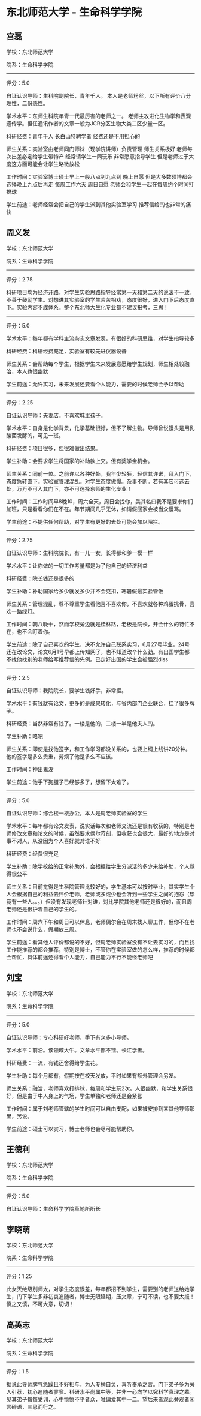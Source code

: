 # 东北师范大学 - 生命科学学院

## 宫磊

学校：东北师范大学

院系：生命科学学院

* * *

评分：5.0

自证认识导师：生科院副院长，青年千人。
本人是老师粉丝，以下所有评价八分理性，二份感性。

学术水平：东师生科院年青一代最厉害的老师之一。
老师主攻进化生物学和表观遗传学。担任通讯作者的文章一般为JCR分区生物大类二区少量一区。

科研经费：青年千人 长白山特聘学者 经费还是不用担心的

师生关系：实验室由老师同门师妹（现学院讲师）负责管理
师生关系极好 老师每次出差必定给学生带特产 经常请学生一同玩乐 非常愿意指导学生 但是老师过于大度这方面可能会让学生略微放松

工作时间：实验室博士硕士早上一般八点到九点到 晚上自愿 但是大多数硕博都会选择晚上九点后再走 每周工作六天 周日自愿
老师会和学生一起在每周约个时间打排球

学生前途：老师经常会把自己的学生派到其他实验室学习
推荐信给的也非常的痛快

## 周义发

学校：东北师范大学

院系：生命科学学院

* * *

评分：2.75

科研项目均为经济开路，对学生实验思路指导经常第一天和第二天的说法不一致。不善于鼓励学生。对想进其实验室的学生苦苦相劝，态度很好，进入门下后态度直下。实验内容不成体系。整个东北师大生化专业都不建议报考，三思！

* * *

评分：5.0

学术水平：每年都有学科主流杂志文章发表，有很好的科研思维，对学生指导较多

科研经费：科研经费充足，实验室有较先进仪器设备

师生关系：会帮助每个学生，根据学生未来发展意愿给学生规划，师生相处较融洽，本人也很幽默

学生前途：允许实习，未来发展还要看个人能力，需要的时候老师会予以帮助

* * *

评分：2.25

自证认识导师：夫妻店。不喜欢城里孩子。

学术水平：自身是化学背景，化学基础很好，但不了解生物。导师曾说馒头是用乳酸菌发酵的，可见一斑。

科研经费：项目很多，但很难做出结果。

学生补助：会要求学生将国家的补助款上交。但有奖学金机会。

师生关系：同前一位。之前许以各种好处，我年少轻狂，轻信其许诺，拜入门下，态度急转直下。实验室管理混乱。对学生态度傲慢。杂事不断。若有其它可选去处，万万不可入其门下，亦不可选择东师的生化专业！

工作时间：工作时间早8晚10，周六全天，周日会找你，美其名曰我不是要求你们加班，只是看看你们在不在。年节期间几乎无休，如请假回家会被当众谩骂。

学生前途：不提供任何帮助，对学生有更好的去处可能会加以阻拦。

* * *

评分：2.75

自证认识导师：生科院院长，有一儿一女，长得都和爹一模一样

学术水平：让你做的一切工作考量都是为了他自己的经济利益

科研经费：院长钱还是很多的

学生补助：补助国家给多少就发多少并不会克扣，寒暑假最实验管饭

师生关系：管理混乱，尊不尊重学生看他喜不喜欢你，不喜欢就各种鸡蛋挑骨，喜欢一路绿灯。

工作时间：朝八晚十，然而学校旁边就是桂林路，老板是院长，开会什么的特忙不在，也不会盯着你。

学生前途：除了自己喜欢的学生，决不允许自己联系实习，6月27号毕业，24号还在改论文，论文6月1号早都上传知网了，也不知道改个什么劲。有出国学生都不找他找别的老师给写推荐信的先例。已定好出国的学生会被强烈diss

* * *

评分：2.5

自证认识导师：我院院长，要学生钱好手，非常抠。

学术水平：有钱就有论文，更多的是成果转化，与省内部门企业联合，挂了很多牌子。

科研经费：当然非常有钱了。一楼是他的，二楼一半是他夫人的。

学生补助：略吧

师生关系：即使是找他签字，和工作学习都没关系的，也要上纲上线讲20分钟。他的签字是多么贵重，劳烦了他是多么不应该。

工作时间：神出鬼没

学生前途：他手下狗腿子已经够多了，想留下太难了。

* * *

评分：5.0

自证认识导师：综合楼一楼办公，本人是周老师实验室的学生

学术水平：每年都有论文发表，说实话每次和老师交流还是很有收获的，特别是老师修改文章和论文的时候，虽然要求偶尔苛刻，但收获也会很大，最好的地方是对事不对人，从没因为个人喜好就对谁不好

科研经费：经费很充足

学生补助：除学校给的正常补助外，会根据给学生分派活的多少来给补助，个人觉得很公平

师生关系：目前觉得是生科院管理比较好的，学生基本可以按时毕业，其实学生个人会根据自己的利益去评价老师，老师或多或少也会听到一些学生之间的抱怨（毕竟有一些人。。。）但没有发现老师针对谁，对比学院其他老师还是很好的，而且周老师还是很护着自己的学生的。

工作时间：周六下午和周日可以休息，老师偶尔会在周末找人聊工作，但你不在老师也不会说什么，假期放三周。

学生前途：看其他人评价都说的不好，但周老师实验室没有不让去实习的，而且找工作能推荐的都会推荐，特别是博士，不管你在实验室做的怎么样，推荐的时候都会帮忙，具体前途还得看个人能力，自己能力不行不能怪老师吧

## 刘宝

学校：东北师范大学

院系：生命科学学院

* * *

评分：5.0

自证认识导师：专心科研好老师，手下有众多小导师。

学术水平：前沿。该领域大牛。文章水平都不错。长江学者。

科研经费：一流，有钱还舍得给学生花。

学生补助：每个月都有，假期按在校天发放，平时如果有额外管理会另发。

师生关系：融洽，老师喜欢打排球，每周和学生玩2次。人很幽默，和学生关系很好，但是由于牛人身上的气场，学生单独和老师还是会紧张

工作时间：属于刘老师管辖的学生时间可以自由支配，如果被安排到某其他导师那里，另说。

学生前途：硕士可以实习，博士老师也会尽可能帮助你。

## 王德利

学校：东北师范大学

院系：生命科学学院

* * *

评分：5.0

自证认识导师：生命科学学院草地所所长

## 李晓萌

学校：东北师范大学

院系：生命科学学院

* * *

评分：1.25

此女灭绝级别师太，对学生态度很差，每年都招不到学生，需要别的老师送给她学生，门下学生多非初衷追随者，博士无限延期，压文章，宁可不读，也不要太报！慎之又慎，不可大意，切切！

## 高英志

学校：东北师范大学

院系：生命科学学院

* * *

评分：1.5

据说此导师脾气急躁且不好相与，为人专横自负，喜听奉承之言。门下弟子多为旁人引荐，初心追随者寥寥。科研水平尚属中等，并非一心向学以究科学真理之辈。见其弟子每每受训，心中愤愤不平者众，唯偏爱其中一二。望后来者观此旁观者闲言碎语，三思而行之。